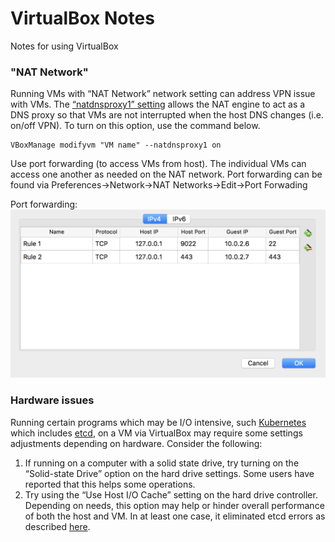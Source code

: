 # VirtualBox Notes
Notes for using VirtualBox
### "NAT Network"
Running VMs with “NAT Network” network setting can address VPN issue with VMs.  The [“natdnsproxy1” setting](https://www.virtualbox.org/manual/ch09.html#nat-adv-dns) allows the NAT engine to act as a DNS proxy so that VMs are not interrupted when the host DNS changes (i.e. on/off VPN).  To turn on this option, use the command below.

```
VBoxManage modifyvm "VM name" --natdnsproxy1 on
```
Use port forwarding (to access VMs from host).
The individual VMs can access one another as needed on the NAT network.  Port forwarding can be found via Preferences->Network->NAT Networks->Edit->Port Forwading

Port forwarding: 
![alt text](images/portforwarding.png "Port forwarding")

### Hardware issues
Running certain programs which may be I/O intensive, such [Kubernetes](https://github.com/coreos/etcd) which includes [etcd](https://github.com/coreos/etcd), on a VM via VirtualBox may require some settings adjustments depending on hardware.  Consider the following:

1. If running on a computer with a solid state drive, try turning on the “Solid-state Drive” option on the hard drive settings.  Some users have reported that this helps some operations.
1. Try using the “Use Host I/O Cache” setting on the hard drive controller.  Depending on needs, this option may help or hinder overall performance of both the host and VM.  In at least one case, it eliminated etcd errors as described [here](https://github.com/coreos/etcd/issues/7507).

